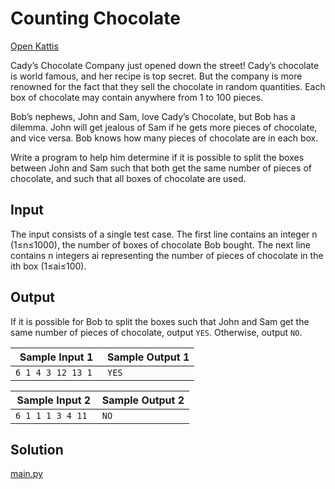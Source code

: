 # Counting Chocolate

[Open Kattis](https://open.kattis.com/problems/countingchocolate)

Cady’s Chocolate Company just opened down the street! Cady’s chocolate is world famous, and her recipe is top secret. But the company is more renowned for the fact that they sell the chocolate in random quantities. Each box of chocolate may contain anywhere from 1 to 100 pieces.

Bob’s nephews, John and Sam, love Cady’s Chocolate, but Bob has a dilemma. John will get jealous of Sam if he gets more pieces of chocolate, and vice versa. Bob knows how many pieces of chocolate are in each box.

Write a program to help him determine if it is possible to split the boxes between John and Sam such that both get the same number of pieces of chocolate, and such that all boxes of chocolate are used.

## Input

The input consists of a single test case. The first line contains an integer n (1≤n≤1000), the number of boxes of chocolate Bob bought. The next line contains n integers ai representing the number of pieces of chocolate in the ith box (1≤ai≤100).

## Output

If it is possible for Bob to split the boxes such that John and Sam get the same number of pieces of chocolate, output `YES`. Otherwise, output `NO`.

| Sample Input 1     | Sample Output 1 |
| ------------------ | --------------- |
| `6 1 4 3 12 13 1 ` | `YES `          |

| Sample Input 2    | Sample Output 2 |
| ----------------- | --------------- |
| `6 1 1 1 3 4 11 ` | `NO `           |

## Solution

[main.py](./main.py)